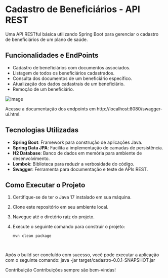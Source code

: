 # Cadastro de Beneficiários - API REST

Uma API RESTful básica utilizando Spring Boot para gerenciar o cadastro de beneficiários de um plano de saúde.

## Funcionalidades e EndPoints

- Cadastro de beneficiários com documentos associados.
- Listagem de todos os beneficiários cadastrados.
- Consulta dos documentos de um beneficiário específico.
- Atualização dos dados cadastrais de um beneficiário.
- Remoção de um beneficiário.
  
![image](https://github.com/PSousaF/Avaliacao_Desenvolvedor_Ekan/assets/81575097/ddd74110-3b23-4ab1-871a-673263f4308a)

 Acesse a documentação dos endpoints em http://localhost:8080/swagger-ui.html.

## Tecnologias Utilizadas

- **Spring Boot**: Framework para construção de aplicações Java.
- **Spring Data JPA**: Facilita a implementação de camadas de persistência.
- **H2 Database**: Banco de dados em memória para ambiente de desenvolvimento.
- **Lombok**: Biblioteca para reduzir a verbosidade do código.
- **Swagger**: Ferramenta para documentação e teste de APIs REST.

## Como Executar o Projeto

1. Certifique-se de ter o Java 17 instalado em sua máquina.
2. Clone este repositório em seu ambiente local.
3. Navegue até o diretório raiz do projeto.
4. Execute o seguinte comando para construir o projeto:


   ```bash
   mvn clean package

  
Após o build ser concluído com sucesso, você pode executar a aplicação com o seguinte comando:
java -jar target/cadastro-0.0.1-SNAPSHOT.jar

Contribuição
Contribuições sempre são bem-vindas!

